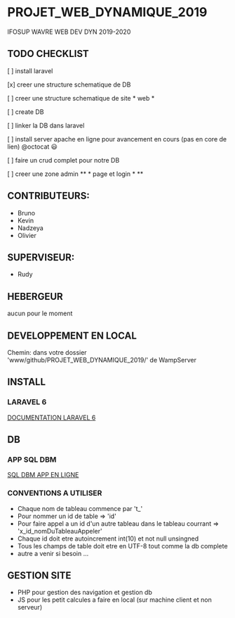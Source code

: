 # PROJET_WEB_DYNAMIQUE_2019
IFOSUP WAVRE WEB DEV DYN 2019-2020

## TODO CHECKLIST

[ ] install laravel

[x] creer une structure schematique de DB

[ ] creer une structure schematique de site * web *

[ ] create DB

[ ] linker la DB dans laravel

[ ] install server apache en ligne pour avancement en cours (pas en core de lien) @octocat :smiley:

[ ] faire un crud complet pour notre DB

[ ] creer une zone admin ** * page et login * ** 
 
## CONTRIBUTEURS:

* Bruno
* Kevin
* Nadzeya
* Olivier

## SUPERVISEUR:

* Rudy

## HEBERGEUR

aucun pour le moment
  
## DEVELOPPEMENT EN LOCAL

Chemin: dans votre dossier 'www/github/PROJET_WEB_DYNAMIQUE_2019/' de WampServer

## INSTALL 

### LARAVEL 6

[DOCUMENTATION LARAVEL 6](https://laravel.com/docs/6.x)

## DB

### APP SQL DBM

[SQL DBM APP EN LIGNE](https://app.sqldbm.com/)

### CONVENTIONS A UTILISER

* Chaque nom de tableau commence par 't_'
* Pour nommer un id de table => 'id'
* Pour faire appel a un id d'un autre tableau dans le tableau courrant => 'x_id_nomDuTableauAppeler'
* Chaque id doit etre autoincrement int(10) et not null unsingned
* Tous les champs de table doit etre en UTF-8 tout comme la db complete
* autre a venir si besoin ...

## GESTION SITE

* PHP pour gestion des navigation et gestion db
* JS pour les petit calcules a faire en local (sur machine client et non serveur)

